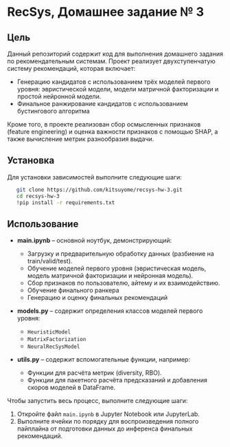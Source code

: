 # RecSys, Домашнее задание № 3

## Цель

Данный репозиторий содержит код для выполнения домашнего задания по рекомендательным системам. Проект реализует двухступенчатую систему рекомендаций, которая включает:
- Генерацию кандидатов с использованием трёх моделей первого уровня: эвристической модели, модели матричной факторизации и простой нейронной модели.
- Финальное ранжирование кандидатов с использованием бустингового алгоритма

Кроме того, в проекте реализован сбор осмысленных признаков (feature engineering) и оценка важности признаков с помощью SHAP, а также вычисление метрик разнообразия выдачи.

## Установка

Для установки зависимостей выполните следующие шаги:

```bash
   git clone https://github.com/kitsuyome/recsys-hw-3.git
   cd recsys-hw-3
   !pip install -r requirements.txt
```
## Использование

- **main.ipynb** – основной ноутбук, демонстрирующий:
  - Загрузку и предварительную обработку данных (разбиение на train/valid/test).
  - Обучение моделей первого уровня (эвристическая модель, модель матричной факторизации и нейронная модель).
  - Сбор признаков по пользователю, айтему и их взаимодействию.
  - Обучение финального ранкера
  - Генерацию и оценку финальных рекомендаций

- **models.py** – содержит определения классов моделей первого уровня:
  - `HeuristicModel`
  - `MatrixFactorization`
  - `NeuralRecSysModel`

- **utils.py** – содержит вспомогательные функции, например:
  - Функции для расчёта метрик (diversity, RBO).
  - Функции для пакетного расчёта предсказаний и добавления скоров моделей в DataFrame.

Чтобы запустить весь процесс, выполните следующие шаги:
1. Откройте файл `main.ipynb` в Jupyter Notebook или JupyterLab.
2. Выполните ячейки по порядку для воспроизведения полного пайплайна от подготовки данных до инференса финальных рекомендаций.
